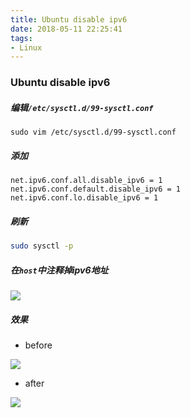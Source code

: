 ```yaml
---
title: Ubuntu disable ipv6
date: 2018-05-11 22:25:41
tags:
- Linux
---
```


### Ubuntu disable ipv6

##### 编辑`/etc/sysctl.d/99-sysctl.conf`

```shell
sudo vim /etc/sysctl.d/99-sysctl.conf
```

##### 添加

```
net.ipv6.conf.all.disable_ipv6 = 1
net.ipv6.conf.default.disable_ipv6 = 1
net.ipv6.conf.lo.disable_ipv6 = 1
```

##### 刷新

```bash
sudo sysctl -p
```

##### 在`host`中注释掉ipv6地址

![](https://ws2.sinaimg.cn/large/006tNc79ly1fr7rspy5btj30ju04w74v.jpg)

##### 效果

+ before

![](https://ws3.sinaimg.cn/large/006tNc79ly1fr7rtbb9s2j30ss0a6god.jpg)

+ after

![](https://ws4.sinaimg.cn/large/006tNc79ly1fr7rti2d2ej30wd06tac2.jpg)